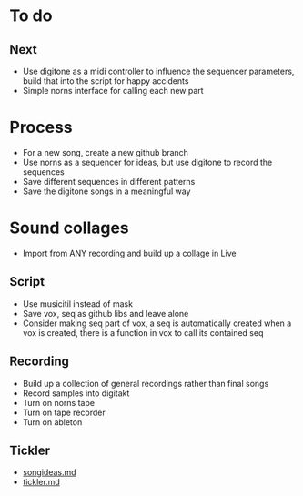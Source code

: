 # To do

## Next
- Use digitone as a midi controller to influence the sequencer parameters, build that into the script for happy accidents
- Simple norns interface for calling each new part

# Process
- For a new song, create a new github branch
- Use norns as a sequencer for ideas, but use digitone to record the sequences
- Save different sequences in different patterns
- Save the digitone songs in a meaningful way

# Sound collages
- Import from ANY recording and build up a collage in Live

## Script
- Use musicitil instead of mask
- Save vox, seq as github libs and leave alone
- Consider making seq part of vox, a seq is automatically created when a vox is created, there is a function in vox to call its contained seq

## Recording
- Build up a collection of general recordings rather than final songs
- Record samples into digitakt
- Turn on norns tape
- Turn on tape recorder
- Turn on ableton

## Tickler
- [songideas.md](songideas.md)
- [tickler.md](tickler.md)
